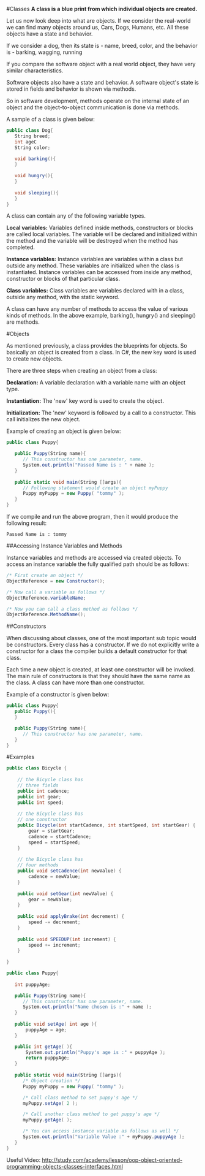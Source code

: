 #Classes
__A class is a blue print from which individual objects are created.__

Let us now look deep into what are objects. If we consider the real-world we can find many objects around us, Cars, Dogs, Humans, etc. All these objects have a state and behavior.

If we consider a dog, then its state is - name, breed, color, and the behavior is - barking, wagging, running

If you compare the software object with a real world object, they have very similar characteristics.

Software objects also have a state and behavior. A software object's state is stored in fields and behavior is shown via methods.

So in software development, methods operate on the internal state of an object and the object-to-object communication is done via methods.

A sample of a class is given below:
```c#
public class Dog{
   String breed;
   int ageC
   String color;

   void barking(){
   }
   
   void hungry(){
   }
   
   void sleeping(){
   }
}
```
A class can contain any of the following variable types.

__Local variables:__ Variables defined inside methods, constructors or blocks are called local variables. The variable will be declared and initialized within the method and the variable will be destroyed when the method has completed.

__Instance variables:__ Instance variables are variables within a class but outside any method. These variables are initialized when the class is instantiated. Instance variables can be accessed from inside any method, constructor or blocks of that particular class.

__Class variables:__ Class variables are variables declared with in a class, outside any method, with the static keyword.

A class can have any number of methods to access the value of various kinds of methods. In the above example, barking(), hungry() and sleeping() are methods.

#Objects

As mentioned previously, a class provides the blueprints for objects. So basically an object is created from a class. In C#, the new key word is used to create new objects.

There are three steps when creating an object from a class:

__Declaration:__ A variable declaration with a variable name with an object type.

__Instantiation:__ The 'new' key word is used to create the object.

__Initialization:__ The 'new' keyword is followed by a call to a constructor. This call initializes the new object.

Example of creating an object is given below:
```c#
public class Puppy{

   public Puppy(String name){
      // This constructor has one parameter, name.
      System.out.println("Passed Name is : " + name ); 
   }
   
   public static void main(String []args){
      // Following statement would create an object myPuppy
      Puppy myPuppy = new Puppy( "tommy" );
   }
}
```
If we compile and run the above program, then it would produce the following result:
```
Passed Name is : tommy
```

##Accessing Instance Variables and Methods

Instance variables and methods are accessed via created objects. To access an instance variable the fully qualified path should be as follows:
```c#
/* First create an object */
ObjectReference = new Constructor();

/* Now call a variable as follows */
ObjectReference.variableName;

/* Now you can call a class method as follows */
ObjectReference.MethodName();
```

##Constructors

When discussing about classes, one of the most important sub topic would be constructors. Every class has a constructor. If we do not explicitly write a constructor for a class the compiler builds a default constructor for that class.

Each time a new object is created, at least one constructor will be invoked. The main rule of constructors is that they should have the same name as the class. A class can have more than one constructor.

Example of a constructor is given below:
```c#
public class Puppy{
   public Puppy(){
   }

   public Puppy(String name){
      // This constructor has one parameter, name.
   }
}
```

#Examples
```c#
public class Bicycle {
        
    // the Bicycle class has
    // three fields
    public int cadence;
    public int gear;
    public int speed;
        
    // the Bicycle class has
    // one constructor
    public Bicycle(int startCadence, int startSpeed, int startGear) {
        gear = startGear;
        cadence = startCadence;
        speed = startSpeed;
    }
        
    // the Bicycle class has
    // four methods
    public void setCadence(int newValue) {
        cadence = newValue;
    }
        
    public void setGear(int newValue) {
        gear = newValue;
    }
        
    public void applyBrake(int decrement) {
        speed -= decrement;
    }
        
    public void SPEEDUP(int increment) {
        speed += increment;
    }
        
}
```

```c#
public class Puppy{
   
   int puppyAge;

   public Puppy(String name){
      // This constructor has one parameter, name.
      System.out.println("Name chosen is :" + name ); 
   }
   
   public void setAge( int age ){
       puppyAge = age;
   }

   public int getAge( ){
       System.out.println("Puppy's age is :" + puppyAge ); 
       return puppyAge;
   }
   
   public static void main(String []args){
      /* Object creation */
      Puppy myPuppy = new Puppy( "tommy" );

      /* Call class method to set puppy's age */
      myPuppy.setAge( 2 );

      /* Call another class method to get puppy's age */
      myPuppy.getAge( );

      /* You can access instance variable as follows as well */
      System.out.println("Variable Value :" + myPuppy.puppyAge ); 
   }
}
```

Useful Video: http://study.com/academy/lesson/oop-object-oriented-programming-objects-classes-interfaces.html
